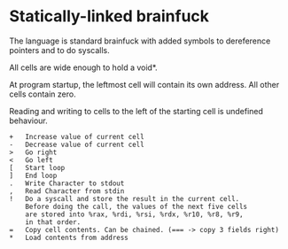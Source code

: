 Statically-linked brainfuck
===========================

The language is standard brainfuck with added symbols to dereference
pointers and to do syscalls.

All cells are wide enough to hold a void*.

At program startup, the leftmost cell will contain its own address.
All other cells contain zero.

Reading and writing to cells to the left of the starting cell is
undefined behaviour.

    +   Increase value of current cell
    -   Decrease value of current cell
    >   Go right
    <   Go left
    [   Start loop
    ]   End loop
    .   Write Character to stdout
    ,   Read Character from stdin
    !   Do a syscall and store the result in the current cell.
        Before doing the call, the values of the next five cells
        are stored into %rax, %rdi, %rsi, %rdx, %r10, %r8, %r9,
        in that order.
    =   Copy cell contents. Can be chained. (=== -> copy 3 fields right)
    *   Load contents from address